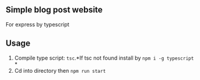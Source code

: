 ## Simple blog post website
For express by typescript

## Usage
1. Compile type script: `tsc`.*If tsc not found install by `npm i -g typescript` *
2. Cd into directory then `npm run start`
